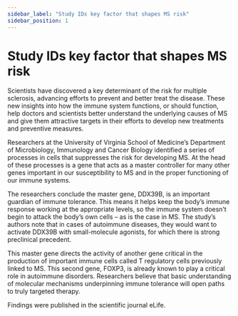 ```yaml
---
sidebar_label: "Study IDs key factor that shapes MS risk"
sidebar_position: 1
---
```


# Study IDs key factor that shapes MS risk

Scientists have discovered a key determinant of the risk for multiple sclerosis, advancing efforts to prevent and better treat the disease. These new insights into how the immune system functions, or should function, help doctors and scientists better understand the underlying causes of MS and give them attractive targets in their efforts to develop new treatments and preventive measures.

Researchers at the University of Virginia School of Medicine’s Department of Microbiology, Immunology and Cancer Biology identified a series of processes in cells that suppresses the risk for developing MS. At the head of these processes is a gene that acts as a master controller for many other genes important in our susceptibility to MS and in the proper functioning of our immune systems.

The researchers conclude the master gene, DDX39B, is an important guardian of immune tolerance. This means it helps keep the body’s immune response working at the appropriate levels, so the immune system doesn’t begin to attack the body’s own cells – as is the case in MS. The study’s authors note that in cases of autoimmune diseases, they would want to activate DDX39B with small-molecule agonists, for which there is strong preclinical precedent.

This master gene directs the activity of another gene critical in the production of important immune cells called T regulatory cells previously linked to MS. This second gene, FOXP3, is already known to play a critical role in autoimmune disorders. Researchers believe that basic understanding of molecular mechanisms underpinning immune tolerance will open paths to truly targeted therapy.

Findings were published in the scientific journal eLife.
